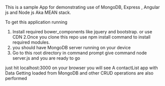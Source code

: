 This is a sample App for demonstrating use of MongoDB, Express , Angular js and Node js Aka MEAN stack.

To get this application running <br/>
1. Install required bower_components like jquery and bootstrap. or use CDN
2.Once you clone this repo use npm install command to install required modules.
3. you should have MongoDB  server running on your device
4. Go to this root directory in command prompt give command node server.js
 	and you are ready to go

just hit localhost:3000 on your browser
you will see A contactList app with Data Getting loaded from MongoDB and other CRUD operations are also performed
